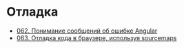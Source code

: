 # Отладка

- [062. Понимание сообщений об ошибке Angular](./062.%20Understanding%20Angular%20Error%20Messages)
- [063. Отладка кода в браузере, используя sourcemaps](./063.%20Debugging%20Code%20in%20the%20Browser%20Using%20Sourcemaps)
